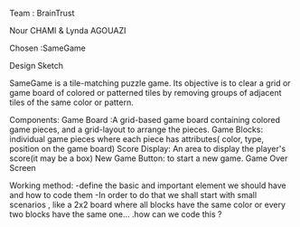 Team : BrainTrust

Nour CHAMI & Lynda AGOUAZI

Chosen :SameGame 

Design Sketch

SameGame is a tile-matching puzzle game. Its objective is to clear a grid or game board of colored or patterned tiles by removing groups of adjacent tiles of the same color or pattern.

Components:
Game Board :A grid-based game board containing colored game pieces, and a grid-layout to arrange the pieces.
Game Blocks: individual game pieces where each piece has attributes( color, type, position on the game board)
Score Display: An area to display the player's score(it may be a box)
New Game Button: to start a new game.
Game Over Screen

Working method:
-define the basic and important element we should have and how to code them 
-In order to do that we shall start with small scenarios , like a 2x2 board where all blocks have the same color or every two blocks have the same one… .how can we code this ? 
